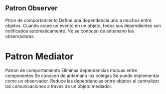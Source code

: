 ## Patron Observer
Ptron de comportamiento
Define una dependencia uno a muchos entre objetos. Cuando ocure un evento en un objeto, todos sus dependientes son notificados automaticamente.
No se conocen de antemano los observadores.


# Patron Mediator
Patron de comportamiento
Eliminaa dependencias mutuas entre componentes
Se conocen de antemano los colegas
Se puede implementar como un observador.
Reduce las dependencias entre objetos al centralizar las comunicaciones a traves de un objeto mediador.
